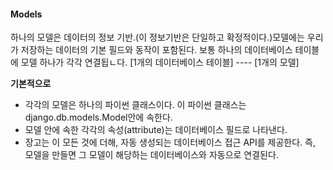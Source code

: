 #### Models
하나의 모델은 데이터의 정보 기반.(이 정보기반은 단일하고 확정적이다.)모델에는 우리가 저장하는 데이터의 기본 필드와 동작이 포함된다. 보통 하나의 데이터베이스 테이블에 모델 하나가 각각 연결됩ㄴ다.
[1개의 데이터베이스 테이블] ---- [1개의 모델]

**기본적으로**
 * 각각의 모델은 하나의 파이썬 클래스이다. 이 파이썬 클래스는 django.db.models.Model안에 속한다.
 * 모델 안에 속한 각각의 속성(attribute)는 데이터베이스 필드로 나타낸다.
 * 장고는 이 모든 것에 더해, 자동 생성되는 데이터베이스 접근 API를 제공한다. 즉, 모델을 만들면 그 모델이 해당하는 데이터베이스와 자동으로 연결된다. 
